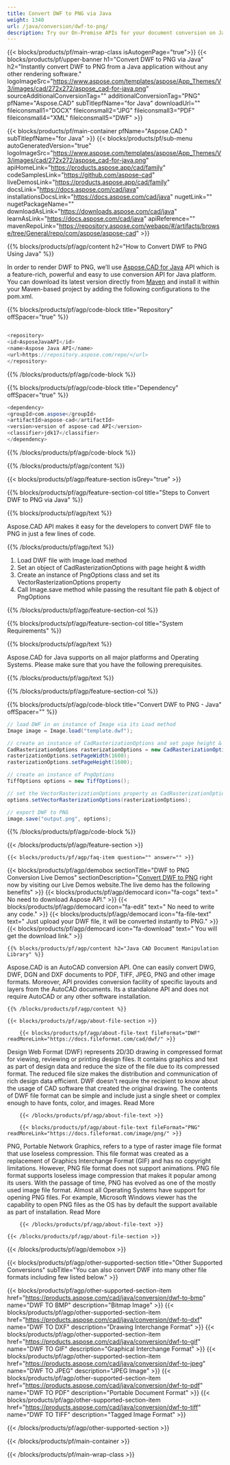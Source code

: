 ```yaml
---
title: Convert DWF to PNG via Java 
weight: 1340
url: /java/conversion/dwf-to-png/ 
description: Try our On-Premise APIs for your document conversion on Java Runtime Environment for JSP/JSF Application and Desktop Applications.
---
```


{{< blocks/products/pf/main-wrap-class isAutogenPage="true">}}
{{< blocks/products/pf/upper-banner h1="Convert DWF to PNG via Java" h2="Instantly convert DWF to PNG from a Java application without any other rendering software." logoImageSrc="https://www.aspose.com/templates/aspose/App_Themes/V3/images/cad/272x272/aspose_cad-for-java.png" sourceAdditionalConversionTag="" additionalConversionTag="PNG" pfName="Aspose.CAD" subTitlepfName="for Java" downloadUrl="" fileiconsmall1="DOCX" fileiconsmall2="JPG" fileiconsmall3="PDF" fileiconsmall4="XML" fileiconsmall5="DWF" >}}

{{< blocks/products/pf/main-container pfName="Aspose.CAD " subTitlepfName="for Java" >}}
{{< blocks/products/pf/sub-menu autoGeneratedVersion="true" logoImageSrc="https://www.aspose.com/templates/aspose/App_Themes/V3/images/cad/272x272/aspose_cad-for-java.png" apiHomeLink="https://products.aspose.app/cad/family" codeSamplesLink="https://github.com/aspose-cad" liveDemosLink="https://products.aspose.app/cad/family" docsLink="https://docs.aspose.com/cad/java" installationsDocsLink="https://docs.aspose.com/cad/java" nugetLink="" nugetPackageName="" downloadAsLink="https://downloads.aspose.com/cad/java" learnAsLink="https://docs.aspose.com/cad/java" apiReference="" mavenRepoLink="https://repository.aspose.com/webapp/#/artifacts/browse/tree/General/repo/com/aspose/aspose-cad" >}}

{{% blocks/products/pf/agp/content h2="How to Convert DWF to PNG Using Java" %}}

 In order to render DWF to PNG, we’ll use
 [Aspose.CAD for Java](https://products.aspose.com/cad/java) 
 API which is a feature-rich, powerful and easy to use conversion API for Java platform. You can download its latest version directly from
 [Maven](https://repository.aspose.com/webapp/#/artifacts/browse/tree/General/repo/com/aspose/aspose-cad) 
 and install it within your Maven-based project by adding the following configurations to the pom.xml.

{{% blocks/products/pf/agp/code-block title="Repository" offSpacer="true" %}}

```cs

<repository>
<id>AsposeJavaAPI</id>
<name>Aspose Java API</name>
<url>https://repository.aspose.com/repo/</url>
</repository>

```

{{% /blocks/products/pf/agp/code-block %}}

{{% blocks/products/pf/agp/code-block title="Dependency" offSpacer="true" %}}

```cs
<dependency>
<groupId>com.aspose</groupId>
<artifactId>aspose-cad</artifactId>
<version>version of aspose-cad API</version>
<classifier>jdk17</classifier>
</dependency>

```

{{% /blocks/products/pf/agp/code-block %}}

{{% /blocks/products/pf/agp/content %}}

{{< blocks/products/pf/agp/feature-section isGrey="true" >}}

{{% blocks/products/pf/agp/feature-section-col title="Steps to Convert DWF to PNG via Java" %}}

{{% blocks/products/pf/agp/text %}}

 Aspose.CAD API makes it easy for the developers to convert DWF file to PNG in just a few lines of code.

{{% /blocks/products/pf/agp/text %}}

1.  Load DWF file with Image.load method
1.  Set an object of CadRasterizationOptions with page height & width
1.  Create an instance of PngOptions class and set its VectorRasterizationOptions property
1.  Call Image.save method while passing the resultant file path & object of PngOptions

{{% /blocks/products/pf/agp/feature-section-col %}}

{{% blocks/products/pf/agp/feature-section-col title="System Requirements" %}}

{{% blocks/products/pf/agp/text %}}

 Aspose.CAD for Java supports on all major platforms and Operating Systems. Please make sure that you have the following prerequisites.

{{% /blocks/products/pf/agp/text %}}

{{% /blocks/products/pf/agp/feature-section-col %}}

{{% blocks/products/pf/agp/code-block title="Convert DWF to PNG - Java‎" offSpacer="" %}}

```cs
// load DWF in an instance of Image via its Load method
Image image = Image.load("template.dwf");

// create an instance of CadRasterizationOptions and set page height & width
CadRasterizationOptions rasterizationOptions = new CadRasterizationOptions();
rasterizationOptions.setPageWidth(1600);
rasterizationOptions.setPageHeight(1600);

// create an instance of PngOptions
TiffOptions options = new TiffOptions();

// set the VectorRasterizationOptions property as CadRasterizationOptions
options.setVectorRasterizationOptions(rasterizationOptions);

// export DWF to PNG
image.save("output.png", options);   

```

{{% /blocks/products/pf/agp/code-block %}}

{{< /blocks/products/pf/agp/feature-section >}}

    {{< blocks/products/pf/agp/faq-item question="" answer="" >}}
 

<!-- aboutfile Starts -->

{{< blocks/products/pf/agp/demobox sectionTitle="DWF to PNG Conversion Live Demos" sectionDescription="[Convert DWF to PNG](https://products.aspose.app/cad/conversion/dwf-to-png) right now by visiting our Live Demos website.The live demo has the following benefits" >}}
        {{< blocks/products/pf/agp/democard icon="fa-cogs" text=" No need to download Aspose API." >}}
        {{< blocks/products/pf/agp/democard icon="fa-edit" text=" No need to write any code." >}}
        {{< blocks/products/pf/agp/democard icon="fa-file-text" text=" Just upload your DWF file, it will be converted instantly to PNG." >}}
        {{< blocks/products/pf/agp/democard icon="fa-download" text=" You will get the download link." >}}

    {{% blocks/products/pf/agp/content h2="Java CAD Document Manipulation Library" %}}

 Aspose.CAD is an AutoCAD conversion API. One can easily convert DWG, DWF, DGN and DXF documents to PDF, TIFF, JPEG, PNG and other image formats. Moreover, API provides conversion facility of specific layouts and layers from the AutoCAD documents. Its a standalone API and does not require AutoCAD or any other software installation. ‎



    {{% /blocks/products/pf/agp/content %}}

    {{< blocks/products/pf/agp/about-file-section >}}

        {{< blocks/products/pf/agp/about-file-text fileFormat="DWF" readMoreLink="https://docs.fileformat.com/cad/dwf/" >}}

Design Web Format (DWF) represents 2D/3D drawing in compressed format for viewing, reviewing or printing design files. It contains graphics and text as part of design data and reduce the size of the file due to its compressed format. The reduced file size makes the distribution and communication of rich design data efficient. DWF doesn't require the recipient to know about the usage of CAD software that created the original drawing. The contents of DWF file format can be simple and include just a single sheet or complex enough to have fonts, color, and images.
Read More

        {{< /blocks/products/pf/agp/about-file-text >}}

        {{< blocks/products/pf/agp/about-file-text fileFormat="PNG" readMoreLink="https://docs.fileformat.com/image/png/" >}}

PNG, Portable Network Graphics, refers to a type of raster image file format that use loseless compression. This file format was created as a replacement of Graphics Interchange Format (GIF) and has no copyright limitations. However, PNG file format does not support animations. PNG file format supports loseless image compression that makes it popular among its users. With the passage of time, PNG has evolved as one of the mostly used image file format. Almost all Operating Systems have support for opening PNG files. For example, Microsoft Windows viewer has the capability to open PNG files as the OS has by default the support available as part of installation.
Read More

        {{< /blocks/products/pf/agp/about-file-text >}}

    {{< /blocks/products/pf/agp/about-file-section >}}

{{< /blocks/products/pf/agp/demobox >}}

<!-- aboutfile Ends -->

{{< blocks/products/pf/agp/other-supported-section title="Other Supported Conversions" subTitle="You can also convert DWF into many other file formats including few listed below." >}}

{{< blocks/products/pf/agp/other-supported-section-item href="https://products.aspose.com/cad/java/conversion/dwf-to-bmp" name="DWF TO BMP" description="Bitmap Image" >}}
{{< blocks/products/pf/agp/other-supported-section-item href="https://products.aspose.com/cad/java/conversion/dwf-to-dxf" name="DWF TO DXF" description="Drawing Interchange Format" >}}
{{< blocks/products/pf/agp/other-supported-section-item href="https://products.aspose.com/cad/java/conversion/dwf-to-gif" name="DWF TO GIF" description="Graphical Interchange Format" >}}
{{< blocks/products/pf/agp/other-supported-section-item href="https://products.aspose.com/cad/java/conversion/dwf-to-jpeg" name="DWF TO JPEG" description="JPEG Image" >}}
{{< blocks/products/pf/agp/other-supported-section-item href="https://products.aspose.com/cad/java/conversion/dwf-to-pdf" name="DWF TO PDF" description="Portable Document Format" >}}
{{< blocks/products/pf/agp/other-supported-section-item href="https://products.aspose.com/cad/java/conversion/dwf-to-tiff" name="DWF TO TIFF" description="Tagged Image Format" >}}

{{< /blocks/products/pf/agp/other-supported-section >}}

{{< /blocks/products/pf/main-container >}}
    
{{< /blocks/products/pf/main-wrap-class >}}